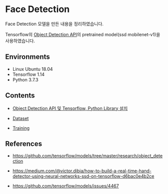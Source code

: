 # Face Detection

Face Detection 모델을 만든 내용을 정리하였습니다.

Tensorflow의 <a href="https://github.com/tensorflow/models/tree/master/research/object_detection">Object Detection API</a>의 pretrained model(ssd mobilenet-v1)을 사용하였습니다.



## Environments

- Linux Ubuntu 18.04
- Tensorflow 1.14
- Python 3.7.3



## Contents

- <a href='./installation'>Object Detection API 및 Tensorflow, Python Library 설치</a><br>

- <a href='./dataset'>Dataset</a><br>

- <a href='./training'>Training</a><br>



## References

- https://github.com/tensorflow/models/tree/master/research/object_detection

- https://medium.com/@victor.dibia/how-to-build-a-real-time-hand-detector-using-neural-networks-ssd-on-tensorflow-d6bac0e4b2ce

- https://github.com/tensorflow/models/issues/4467
